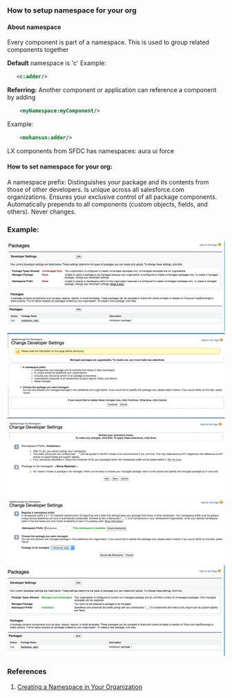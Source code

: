 ### How to setup namespace for your org


#### About namespace

Every component is part of a namespace.
This is used to group related components together


**Default** namespace is 'c'
Example:
```xml
   <c:adder/>
```

**Referring:**
Another component or application can reference a component
by adding
```xml  
    <myNamespace:myComponent/>
```
Example:
```xml
    <mohansun:adder/>
```

LX components from SFDC has namespaces:
 aura
 ui
 force

#### How to set namespace for your org:

A namespace prefix:
    Distinguishes your package and its contents from those of other developers.
    Is unique across all salesforce.com organizations.
    Ensures your exclusive control of all package components.
    Automatically prepends to all components (custom objects, fields, and others).
    Never changes.



### Example:

![Setup > Packages ](../img/namespace/namespace-1.png)
![Setup > Packages ](../img/namespace/namespace-2.png)
![Setup > Packages ](../img/namespace/namespace-3.png)
![Setup > Packages ](../img/namespace/namespace-4.png)
![Setup > Packages ](../img/namespace/namespace-5.png)

### References

1. [Creating a Namespace in Your Organization ](https://developer.salesforce.com/docs/atlas.en-us.lightning.meta/lightning/namespaces_creating.htm)
